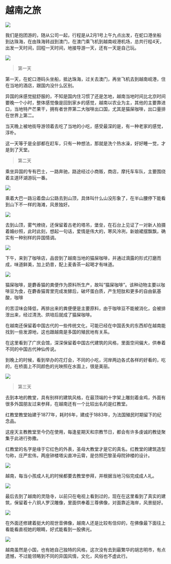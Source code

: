 # 越南之旅


![](/images/越南之行/21.png)

我们是抱团游的，随从公司一起，行程是从2月1号上午九点出发，在蛇口港坐船到达珠海，在由珠海转战到澳门，在澳门乘飞机到越南岘港机场，总共行程4天，出发一天时间，回程一天时间，地接导游一天，还有一天是自己玩。

![](/images/越南之行/22.png)

> 第一天

第一天，在蛇口港码头坐船，抵达珠海，过关去澳门，再坐飞机去到越南岘港，住在当地的酒店，跟国内没什么区别。

异国的床感觉挺舒服的，不知是国内住习惯了还是怎地，越南当地时间比北京时间要晚一个小时，整体感觉像是回到家乡的感觉，越南以农业为主，其他的主要靠进口，当地特产芒果干，拥有者世界第二大咖啡出口国，尤其是猫屎咖啡，出口量排在世界上第二。

当天晚上被地街导游领着去吃了当地的小吃，感受最深的是，有一种老家的感觉，淳朴。

这一天等于是全部都在赶车，只有一种想法，那就是洗个热水澡，好好睡一觉，才是到了天堂。

> 第二天

乘坐异国的专有巴士，一路奔驰，路途经过小商贩，商店，摩托车车队，主要围绕着主道环湖游玩一番。

![](/images/越南之行/23.png)

乘着大巴一路沿着盘山公路去到山顶，具体叫什么山没形象了，在半山腰停下能看到山下不一样的海滩，风景独好。


![](/images/越南之行/24.png)

去到山顶，雾气缭绕，还保留着古老的塔吊，堡垒，在石台上见证了一对新人拍摄着婚纱照，此时此刻，想起一句话，爱情是伟大的，寒风泠冽，新娘裙摆飘飘，确实有一种别样的异国情调。


![](/images/越南之行/25.png)

下午，来到了咖啡店，品尝到了越南当地的猫屎咖啡，并通过滴露的形式打磨而成，味道鲜美，加上奶昔，配上麦香茶一起喝才有味道。


![](/images/越南之行/26.png)

猫屎咖啡，是麝香猫的粪便作为原料所生产，故叫“猫屎咖啡”。该种动物主要以咖啡豆为食，在麝香猫胃里完成发酵后，破坏蛋白质，产生短肽和更多的自由氨基酸，咖啡

的苦涩味会降低，再排出来的粪便便是主要原料，由于咖啡豆不能被消化，会被排泄出来，经过清洗、烘培后就成了猫屎咖啡。

在越南还保留着中国古代的一些传统文化，可能已经在中国丢失的东西却在越南能找到一些发源地，这也跟越南是多国的殖民地有关系。

在这里看到了广庆会馆，深深保留着中国古代建筑的风格，里面空间偏大，供奉着不同的中国古代神仙传说。

到晚上的时候，看到举办的花灯会，不同的小吃，河岸两边各式各样的好看的，吃的，在桥面上不同颜色的光映照在水面上，很是美丽。


![](/images/越南之行/27.png)

> 第三天

去到本地的教堂，具有别样的建筑风格，在最顶端的十字架上雕刻着金鸡，外面有很多外国朋友过来参拜，在越南还有一个比较出名的是红教堂。

红教堂教堂始建于1877年，耗时6年，建成于1883年，为法国殖民时期留下的纪念品。﻿

这座天主教教堂至今仍在使用，每逢星期天和宗教节日，都会有许多虔诚的教徒聚集于此进行弥撒。

红教堂的名字是缘于它红色的外表，圣母大教堂才是它的真名。红教堂的建筑造型匀称，庄严宏伟，两座钟楼塔尖直冲云霄，是仿照巴黎圣母院钟楼的设计。


![](/images/越南之行/28.png)

越南，每当小孩成人礼的时候都要去教堂参拜，并根据当地习俗完成成人礼。


![](/images/越南之行/29.png)

最后去到了越南的灵隐寺，以前只在电视上看到过的，现在在这里看到了真实的建筑，保留着十八铜人罗汉雕像，里面供奉着三尊佛像，对面靠近海岸，风景挺好。


![](/images/越南之行/30.png)

在外面还修建着挺大的观世音佛像，越南人还是比较有信仰的，在佛像最下面往上看能看直视她的眼睛，好式能看到一股佛光。


![](/images/越南之行/31.png)


越南虽然是小国，也有她自己独特的风格，这次没有去到最繁华的胡志明市，有点遗憾，不过能领略到不同的异国风情，文化，风俗也不虚此行。


